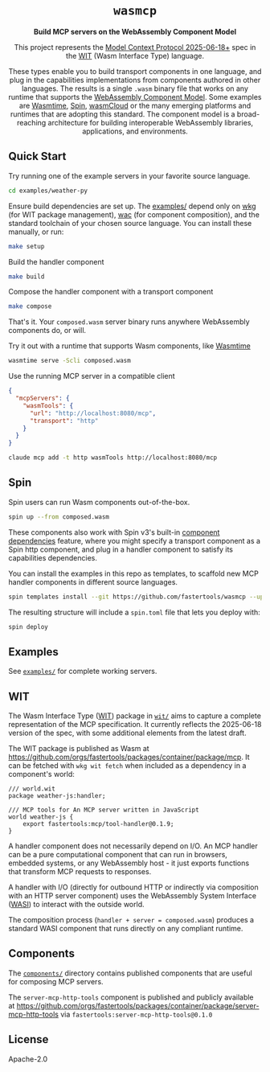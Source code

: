 <div align="center">

# `wasmcp`

**Build MCP servers on the WebAssembly Component Model**

This project represents the [Model Context Protocol 2025-06-18+](https://modelcontextprotocol.io/specification/2025-06-18) spec in the [WIT](https://component-model.bytecodealliance.org/design/wit.html) (Wasm Interface Type) language.


These types enable you to build transport components in one language, and plug in the capabilities implementations from components authored in other languages. The results is a single `.wasm` binary file that works on any runtime that supports the [WebAssembly Component Model](https://wasmcloud.com/). Some examples are [Wasmtime](https://github.com/bytecodealliance/wasmtime), [Spin](https://github.com/fermyon/spin), [wasmCloud](https://wasmcloud.com/) or the many emerging platforms and runtimes that are adopting this standard. The component model is a broad-reaching architecture for building interoperable WebAssembly libraries, applications, and environments.

</div>

## Quick Start

Try running one of the example servers in your favorite source language.
```bash
cd examples/weather-py
```

Ensure build dependencies are set up. The [examples/](./examples/) depend only on [wkg](https://github.com/bytecodealliance/wasm-pkg-tools) (for WIT package management), [wac](https://github.com/bytecodealliance/wac) (for component composition), and the standard toolchain of your chosen source language. You can install these manually, or run:
```bash
make setup
```

Build the handler component
```bash
make build
```

Compose the handler component with a transport component
```bash
make compose
```

That's it. Your `composed.wasm` server binary runs anywhere WebAssembly components do, or will.

Try it out with a runtime that supports Wasm components, like [Wasmtime](https://github.com/bytecodealliance/wasmtime)
```bash
wasmtime serve -Scli composed.wasm
```

Use the running MCP server in a compatible client
```json
{
  "mcpServers": {
    "wasmTools": {
      "url": "http://localhost:8080/mcp",
      "transport": "http"
    }
  }
}
```

```bash
claude mcp add -t http wasmTools http://localhost:8080/mcp
```

## Spin

Spin users can run Wasm components out-of-the-box.

```bash
spin up --from composed.wasm
```

These components also work with Spin v3's built-in [component dependencies](https://spinframework.dev/v3/writing-apps#using-component-dependencies) feature, where you might specify a transport component as a Spin http component, and plug in a handler component to satisfy its capabilities dependencies.

You can install the examples in this repo as templates, to scaffold new MCP handler components in different source languages.
```bash
spin templates install --git https://github.com/fastertools/wasmcp --upgrade
```

The resulting structure will include a `spin.toml` file that lets you deploy with:
```bash
spin deploy
```

## Examples

See [`examples/`](./examples/) for complete working servers.

## WIT

The Wasm Interface Type ([WIT](https://component-model.bytecodealliance.org/design/wit.html)) package in [`wit/`](./wit/) aims to capture a complete representation of the MCP specification. It currently reflects the 2025-06-18 version of the spec, with some additional elements from the latest draft.

The WIT package is published as Wasm at https://github.com/orgs/fastertools/packages/container/package/mcp. It can be fetched with `wkg wit fetch` when included as a dependency in a component's world:

```
/// world.wit
package weather-js:handler;

/// MCP tools for An MCP server written in JavaScript
world weather-js {
    export fastertools:mcp/tool-handler@0.1.9;
}
```

A handler component does not necessarily depend on I/O. An MCP handler can be a pure computational component that can run in browsers, embedded systems, or any WebAssembly host - it just exports functions that transform MCP requests to responses.

A handler with I/O (directly for outbound HTTP or indirectly via composition with an HTTP server component) uses the WebAssembly System Interface ([WASI](https://github.com/WebAssembly/WASI)) to interact with the outside world.

The composition process (`handler + server = composed.wasm`) produces a standard WASI component that runs directly on any compliant runtime.

## Components

The [`components/`](./components/) directory contains published components that are useful for composing MCP servers.

The `server-mcp-http-tools` component is published and publicly available at https://github.com/orgs/fastertools/packages/container/package/server-mcp-http-tools via `fastertools:server-mcp-http-tools@0.1.0`

## License

Apache-2.0